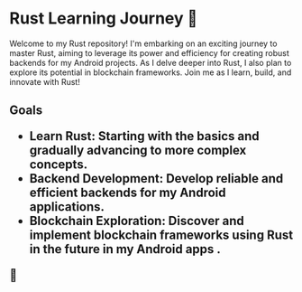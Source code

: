 <body>
    <h1>Rust Learning Journey 🚀</h1>
    <p>Welcome to my Rust repository! I'm embarking on an exciting journey to master Rust, aiming to leverage its power and efficiency for creating robust backends for my Android projects. As I delve deeper into Rust, I also plan to explore its potential in blockchain frameworks. Join me as I learn, build, and innovate with Rust!</p>
    
  <h2>Goals
    <ul>
        <li><strong>Learn Rust</strong>: Starting with the basics and gradually advancing to more complex concepts.</li>
        <li><strong>Backend Development</strong>: Develop reliable and efficient backends for my Android applications.</li>
        <li><strong>Blockchain Exploration</strong>: Discover and implement blockchain frameworks using Rust in the future in my Android apps .</li>
    </ul>

  <p> 🌟</p>
</body>
